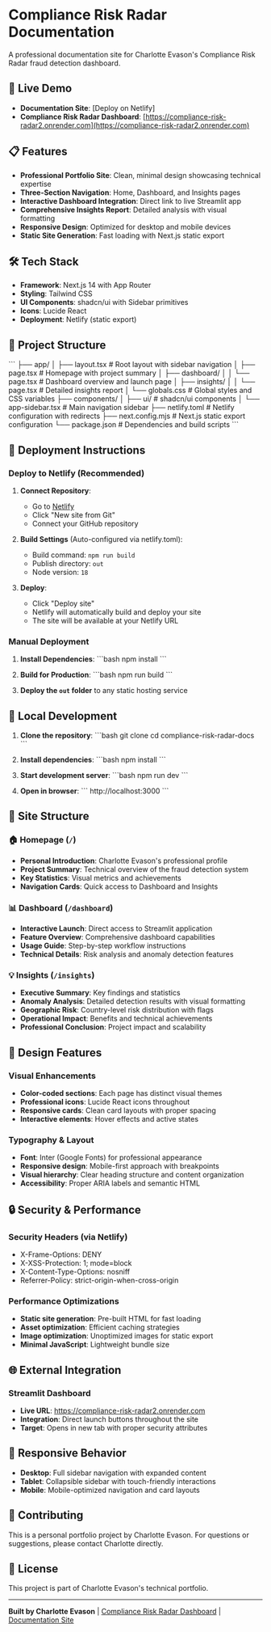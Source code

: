 # Compliance Risk Radar Documentation

A professional documentation site for Charlotte Evason's Compliance Risk Radar fraud detection dashboard.

## 🚀 Live Demo

- **Documentation Site**: [Deploy on Netlify]
- **Compliance Risk Radar Dashboard**: [https://compliance-risk-radar2.onrender.com](https://compliance-risk-radar2.onrender.com)

## 📋 Features

- **Professional Portfolio Site**: Clean, minimal design showcasing technical expertise
- **Three-Section Navigation**: Home, Dashboard, and Insights pages
- **Interactive Dashboard Integration**: Direct link to live Streamlit app
- **Comprehensive Insights Report**: Detailed analysis with visual formatting
- **Responsive Design**: Optimized for desktop and mobile devices
- **Static Site Generation**: Fast loading with Next.js static export

## 🛠️ Tech Stack

- **Framework**: Next.js 14 with App Router
- **Styling**: Tailwind CSS
- **UI Components**: shadcn/ui with Sidebar primitives
- **Icons**: Lucide React
- **Deployment**: Netlify (static export)

## 📁 Project Structure

\`\`\`
├── app/
│   ├── layout.tsx          # Root layout with sidebar navigation
│   ├── page.tsx            # Homepage with project summary
│   ├── dashboard/
│   │   └── page.tsx        # Dashboard overview and launch page
│   ├── insights/
│   │   └── page.tsx        # Detailed insights report
│   └── globals.css         # Global styles and CSS variables
├── components/
│   ├── ui/                 # shadcn/ui components
│   └── app-sidebar.tsx     # Main navigation sidebar
├── netlify.toml            # Netlify configuration with redirects
├── next.config.mjs         # Next.js static export configuration
└── package.json            # Dependencies and build scripts
\`\`\`

## 🚀 Deployment Instructions

### Deploy to Netlify (Recommended)

1. **Connect Repository**:
   - Go to [Netlify](https://netlify.com)
   - Click "New site from Git"
   - Connect your GitHub repository

2. **Build Settings** (Auto-configured via netlify.toml):
   - Build command: `npm run build`
   - Publish directory: `out`
   - Node version: `18`

3. **Deploy**:
   - Click "Deploy site"
   - Netlify will automatically build and deploy your site
   - The site will be available at your Netlify URL

### Manual Deployment

1. **Install Dependencies**:
   \`\`\`bash
   npm install
   \`\`\`

2. **Build for Production**:
   \`\`\`bash
   npm run build
   \`\`\`

3. **Deploy the `out` folder** to any static hosting service

## 🔧 Local Development

1. **Clone the repository**:
   \`\`\`bash
   git clone <your-repo-url>
   cd compliance-risk-radar-docs
   \`\`\`

2. **Install dependencies**:
   \`\`\`bash
   npm install
   \`\`\`

3. **Start development server**:
   \`\`\`bash
   npm run dev
   \`\`\`

4. **Open in browser**:
   \`\`\`
   http://localhost:3000
   \`\`\`

## 📝 Site Structure

### 🏠 Homepage (`/`)
- **Personal Introduction**: Charlotte Evason's professional profile
- **Project Summary**: Technical overview of the fraud detection system
- **Key Statistics**: Visual metrics and achievements
- **Navigation Cards**: Quick access to Dashboard and Insights

### 📊 Dashboard (`/dashboard`)
- **Interactive Launch**: Direct access to Streamlit application
- **Feature Overview**: Comprehensive dashboard capabilities
- **Usage Guide**: Step-by-step workflow instructions
- **Technical Details**: Risk analysis and anomaly detection features

### 💡 Insights (`/insights`)
- **Executive Summary**: Key findings and statistics
- **Anomaly Analysis**: Detailed detection results with visual formatting
- **Geographic Risk**: Country-level risk distribution with flags
- **Operational Impact**: Benefits and technical achievements
- **Professional Conclusion**: Project impact and scalability

## 🎨 Design Features

### Visual Enhancements
- **Color-coded sections**: Each page has distinct visual themes
- **Professional icons**: Lucide React icons throughout
- **Responsive cards**: Clean card layouts with proper spacing
- **Interactive elements**: Hover effects and active states

### Typography & Layout
- **Font**: Inter (Google Fonts) for professional appearance
- **Responsive design**: Mobile-first approach with breakpoints
- **Visual hierarchy**: Clear heading structure and content organization
- **Accessibility**: Proper ARIA labels and semantic HTML

## 🔒 Security & Performance

### Security Headers (via Netlify)
- X-Frame-Options: DENY
- X-XSS-Protection: 1; mode=block
- X-Content-Type-Options: nosniff
- Referrer-Policy: strict-origin-when-cross-origin

### Performance Optimizations
- **Static site generation**: Pre-built HTML for fast loading
- **Asset optimization**: Efficient caching strategies
- **Image optimization**: Unoptimized images for static export
- **Minimal JavaScript**: Lightweight bundle size

## 🌐 External Integration

### Streamlit Dashboard
- **Live URL**: https://compliance-risk-radar2.onrender.com
- **Integration**: Direct launch buttons throughout the site
- **Target**: Opens in new tab with proper security attributes

## 📱 Responsive Behavior

- **Desktop**: Full sidebar navigation with expanded content
- **Tablet**: Collapsible sidebar with touch-friendly interactions
- **Mobile**: Mobile-optimized navigation and card layouts

## 🤝 Contributing

This is a personal portfolio project by Charlotte Evason. For questions or suggestions, please contact Charlotte directly.

## 📄 License

This project is part of Charlotte Evason's technical portfolio.

---

**Built by Charlotte Evason** | [Compliance Risk Radar Dashboard](https://compliance-risk-radar2.onrender.com) | [Documentation Site](https://your-netlify-url.netlify.app)
